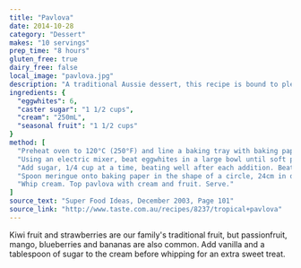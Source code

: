 ```yaml
---
title: "Pavlova"
date: 2014-10-28
category: "Dessert"
makes: "10 servings"
prep_time: "8 hours"
gluten_free: true
dairy_free: false
local_image: "pavlova.jpg"
description: "A traditional Aussie dessert, this recipe is bound to please."
ingredients: {
  "eggwhites": 6,
  "caster sugar": "1 1/2 cups",
  "cream": "250mL",
  "seasonal fruit": "1 1/2 cups"
}
method: [
  "Preheat oven to 120°C (250°F) and line a baking tray with baking paper.",
  "Using an electric mixer, beat eggwhites in a large bowl until soft peaks form.",
  "Add sugar, 1/4 cup at a time, beating well after each addition. Beat for 10 additional minutes, or until sugar has dissolved.",
  "Spoon meringue onto baking paper in the shape of a circle, 24cm in diameter. Bake for 1 to 1 1/2 hours, or until dry and crisp. Cool in oven.",
  "Whip cream. Top pavlova with cream and fruit. Serve."
]
source_text: "Super Food Ideas, December 2003, Page 101"
source_link: "http://www.taste.com.au/recipes/8237/tropical+pavlova"
---
```

Kiwi fruit and strawberries are our family's traditional fruit, but
passionfruit, mango, blueberries and bananas are also common. Add vanilla and
a tablespoon of sugar to the cream before whipping for an extra sweet treat.
